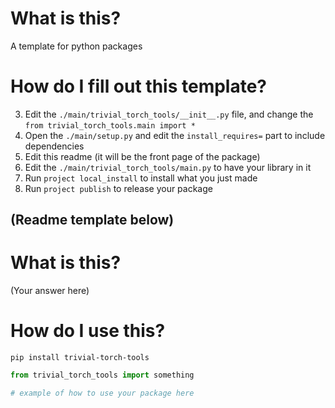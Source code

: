 # What is this?

A template for python packages

# How do I fill out this template?

3. Edit the `./main/trivial_torch_tools/__init__.py` file, and change the `from trivial_torch_tools.main import *`
4. Open the `./main/setup.py` and edit the `install_requires=` part to include dependencies
5. Edit this readme (it will be the front page of the package)
6. Edit the `./main/trivial_torch_tools/main.py` to have your library in it
7. Run `project local_install` to install what you just made
8. Run `project publish` to release your package


## (Readme template below)

# What is this?

(Your answer here)

# How do I use this?

`pip install trivial-torch-tools`


```python
from trivial_torch_tools import something

# example of how to use your package here
```
